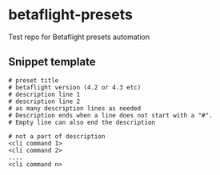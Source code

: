 # betaflight-presets
Test repo for Betaflight presets automation

## Snippet template

```
# preset title
# betaflight version (4.2 or 4.3 etc)
# description line 1
# description line 2
# as many description lines as needed
# Description ends when a line does not start with a "#".
# Empty line can also end the description

# not a part of description
<cli command 1>
<cli command 2>
....
<cli command n>
```
